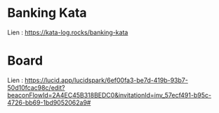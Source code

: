 # Banking Kata

Lien : https://kata-log.rocks/banking-kata

# Board 
Lien : https://lucid.app/lucidspark/6ef00fa3-be7d-419b-93b7-50d10fcac98c/edit?beaconFlowId=2A4EC45B318BEDC0&invitationId=inv_57ecf491-b95c-4726-bb69-1bd9052062a9#

